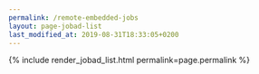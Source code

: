 ```yaml
---
permalink: /remote-embedded-jobs
layout: page-jobad-list
last_modified_at: 2019-08-31T18:33:05+0200
---
```

{% include render_jobad_list.html permalink=page.permalink %}
